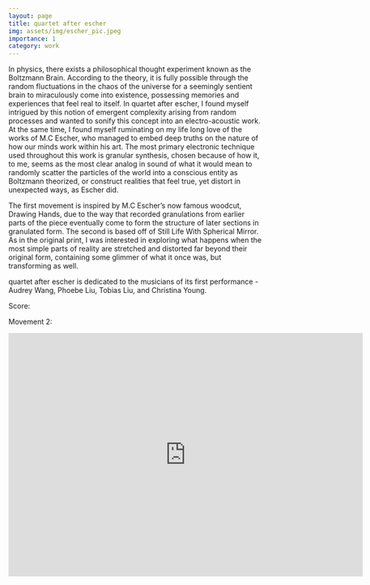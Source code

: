 ```yaml
---
layout: page
title: quartet after escher
img: assets/img/escher_pic.jpeg
importance: 1
category: work
---
```


In physics, there exists a philosophical thought experiment known as the Boltzmann Brain. According to the theory, it is fully possible through the random fluctuations in the chaos of the universe for a seemingly sentient brain to miraculously come into existence, possessing memories and experiences that feel real to itself. In quartet after escher, I found myself intrigued by this notion of emergent complexity arising from random processes and wanted to sonify this concept into an electro-acoustic work. At the same time, I found myself ruminating on my life long love of the works of M.C Escher, who managed to embed deep truths on the nature of how our minds work within his art. The most primary electronic technique used throughout this work is granular synthesis, chosen because of how it, to me, seems as the most clear analog in sound of what it would mean to randomly scatter the particles of the world into a conscious entity as Boltzmann theorized, or construct realities that feel true, yet distort in unexpected ways, as Escher did.


The first movement is inspired by M.C Escher’s now famous woodcut, Drawing Hands, due to the way that recorded granulations from earlier parts of the piece eventually come to form the structure of later sections in granulated form. The second is based off of Still Life With Spherical Mirror. As in the original print, I was interested in exploring what happens when the most simple parts of reality are stretched and distorted far beyond their original form, containing some glimmer of what it once was, but transforming as well.


quartet after escher is dedicated to the musicians of its first performance - Audrey Wang, Phoebe Liu, Tobias Liu, and Christina Young.



Score: 


Movement 2: 


<iframe width="700" height="480" src="https://www.youtube.com/embed/M2CKtCx7wyc?si=lC8FUdUthBRpl5Db" title="YouTube video player" frameborder="0" allow="accelerometer; autoplay; clipboard-write; encrypted-media; gyroscope; picture-in-picture; web-share" referrerpolicy="strict-origin-when-cross-origin" allowfullscreen></iframe>
